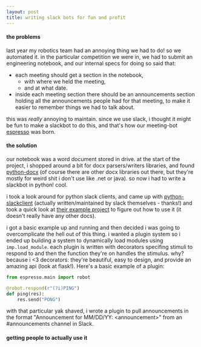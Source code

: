 ```yaml
---
layout: post
title: writing slack bots for fun and profit
---
```


#### the problems
last year my robotics team had an annoying thing we had to do! so we automated it.
in the particular competition we were in, we had to submit an engineering notebook, and our internal specs for doing so said that:
- each meeting should get a section in the notebook,
  - with where we held the meeting,
  - and at what date.
- inside each meeting section there should be an announcements section holding all the announcements people had for that meeting, to make it easier to remember things we had to talk about.

this was *really* annoying to maintain. since we use slack, i thought it might be fun to make a slackbot to do this, and that's how our meeting-bot [espresso](https://github.com/ratchetrobotics/espresso) was born.


#### the solution
our notebook was a word document stored in drive. at the start of the project, i shopped around a bit for docx parsers/writers libraries, and found [python-docx](https://python-docx.readthedocs.org/en/latest/) (of course there are other docx libraries out there, but they're mostly for weird shit i don't use like .net or java). so now i had to write a slackbot in python! cool.

i took a look around for python slack clients, and came up with [python-slackclient](https://github.com/slackhq/python-slackclient) (actually written/maintained by slack themselves - thanks!) and took a quick look at [their example project](https://github.com/slackhq/python-rtmbot/) to figure out how to use it (it doesn't really have any other docs).

i got a basic example up and running and then decided i was going to overcomplicate the hell out of this thing. i wanted a plugin system so i ended up building a system to dynamically load modules using `imp.load_module`. each plugin is written with decorators specifing stimuli to respond to and then the function they're on handles the stimulus. why? because i <3 decorators: they're beautiful, easy to design, and provide an amazing api (look at flask!).
Here's a basic example of a plugin:

```python
from espresso.main import robot

@robot.respond(r"(?i)PING")
def ping(res):
    res.send("PONG")
```

with that particular yak shaved, i wrote a plugin to pull announcements in the format "Announcement for MM/DD/YY: \<announcement\>" from an #announcements channel in Slack.

#### getting people to actually use it
